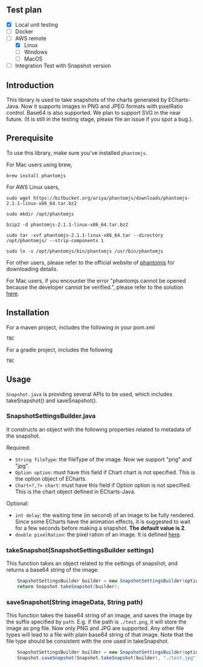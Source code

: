 ## Test plan

- [x] Local unit testing
- [ ] Docker
- [ ] AWS remote
    - [x] Linux
    - [ ] Windows
    - [ ] MacOS
- [ ] Integration Test with Snapshot version

## Introduction
This library is used to take snapshots of the charts generated by ECharts-Java. Now it supports images in PNG and JPEG formats with pixelRatio control. Base64 is also supported. We plan to support SVG in the near future. (It is still in the testing stage, please file an issue if you spot a bug.). 

## Prerequisite
To use this library, make sure you've installed `phantomjs`.

For Mac users using brew,
```
brew install phantomjs
```

For AWS Linux users,
```
sudo wget https://bitbucket.org/ariya/phantomjs/downloads/phantomjs-2.1.1-linux-x86_64.tar.bz2

sudo mkdir /opt/phantomjs

bzip2 -d phantomjs-2.1.1-linux-x86_64.tar.bz2

sudo tar -xvf phantomjs-2.1.1-linux-x86_64.tar --directory /opt/phantomjs/ --strip-components 1

sudo ln -s /opt/phantomjs/bin/phantomjs /usr/bin/phantomjs
```

For other users, please refer to the official website of [phantomjs](https://phantomjs.org/download.html) for downloading details.

For Mac users, if you encounter the error "phantomjs cannot be opened because the developer cannot be verified.", please refer to the solution [here](https://github.com/aisingapore/TagUI/issues/601#issuecomment-546326803).

## Installation
For a maven project, includes the following in your pom.xml

```
TBC
```
For a gradle project, includes the following

```
TBC
```
## Usage


`Snapshot.java` is providing several APIs to be used, which includes takeSnapshot() and saveSnapshot().


### SnapshotSettingsBuilder.java

It constructs an object with the following properties related to metadata of the snapshot.

Required: 
- `String fileType`: the fileType of the image. Now we support "png" and "jpg".
- `Option option`: must have this field if Chart<?, ?> chart is not specified. This is the option object of ECharts.
- `Chart<?,?> chart`: must have this field if Option option is not specified. This is the chart object defined in ECharts-Java.

Optional:
- `int delay`: the waiting time (in second) of an image to be fully rendered. Since some ECharts have the animation effects, it is suggested to wait for a few seconds before making a snapshot. <b>The default value is 2</b>.
- `double pixelRation`: the pixel ration of an image. It is defined [here](https://developer.mozilla.org/en-US/docs/Web/API/Window/devicePixelRatio#value). 
### takeSnapshot(SnapshotSettingsBuilder settings)

This function takes an object related to the settings of snapshot, and returns a base64 string of the image.

```java
    SnapshotSettingsBuilder builder = new SnapshotSettingsBuilder(option, "png");
    return Snapshot.takeSnapshot(builder);
```


### saveSnapshot(String imageData, String path)

This function takes the base64 string of an image, and saves the image by the suffix specified by `path`. E.g. if the path is `./test.png`, it will store the image as png file. Now only PNG and JPG are supported. Any other file types will lead to a file with plain base64 string of that image. Note that the file type should be consistent with the one used in takeSnapshot.

```java
    SnapshotSettingsBuilder builder = new SnapshotSettingsBuilder(option, "jpg", 1, 2);
    Snapshot.saveSnapshot(Snapshot.takeSnapshot(builder), "./test.jpg");
```
